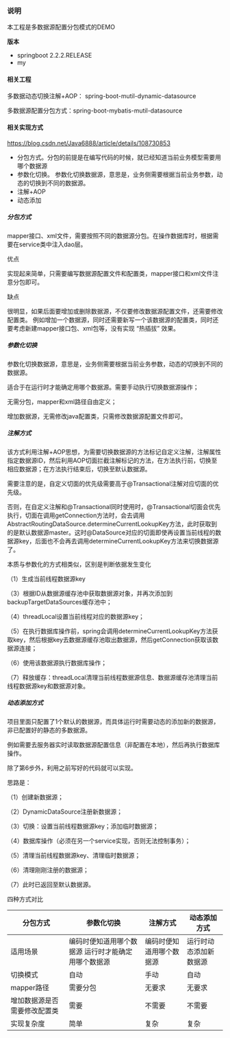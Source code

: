  
 
### 说明

本工程是多数据源配置分包模式的DEMO


**版本**


- springboot 2.2.2.RELEASE
- my

 
 
 
#### 相关工程


多数据动态切换注解+AOP： spring-boot-mutil-dynamic-datasource

多数据源配置分包方式：spring-boot-mybatis-mutil-datasource


#### 相关实现方式

https://blog.csdn.net/Java6888/article/details/108730853

- 分包方式。分包的前提是在编写代码的时候，就已经知道当前业务模型需要用哪个数据源
- 参数化切换。  参数化切换数据源，意思是，业务侧需要根据当前业务参数，动态的切换到不同的数据源。
- 注解+AOP
- 动态添加


 ##### 分包方式

 mapper接口、xml文件，需要按照不同的数据源分包。在操作数据库时，根据需要在service类中注入dao层。

 优点

 实现起来简单，只需要编写数据源配置文件和配置类，mapper接口和xml文件注意分包即可。

 缺点

 很明显，如果后面要增加或删除数据源，不仅要修改数据源配置文件，还需要修改配置类。
 例如增加一个数据源，同时还需要新写一个该数据源的配置类，同时还要考虑新建mapper接口包、xml包等，没有实现 “热插拔” 效果。

 ##### 参数化切换

 参数化切换数据源，意思是，业务侧需要根据当前业务参数，动态的切换到不同的数据源。

 适合于在运行时才能确定用哪个数据源。需要手动执行切换数据源操作；

 无需分包，mapper和xml路径自由定义；

 增加数据源，无需修改java配置类，只需修改数据源配置文件即可。

 ##### 注解方式

  该方式利用注解+AOP思想，为需要切换数据源的方法标记自定义注解，注解属性指定数据源ID，然后利用AOP切面拦截注解标记的方法，在方法执行前，切换至相应数据源；在方法执行结束后，切换至默认数据源。

  需要注意的是，自定义切面的优先级需要高于@Transactional注解对应切面的优先级。

  否则，在自定义注解和@Transactional同时使用时，@Transactional切面会优先执行，切面在调用getConnection方法时，会去调用AbstractRoutingDataSource.determineCurrentLookupKey方法，此时获取到的是默认数据源master。这时@DataSource对应的切面即使再设置当前线程的数据源key，后面也不会再去调用determineCurrentLookupKey方法来切换数据源了。

 本质与参数化的方式相类似，区别是判断依据发生变化


 （1）生成当前线程数据源key

 （3）根据ID从数据源缓存池中获取数据源对象，并再次添加到backupTargetDataSources缓存池中；

 （4）threadLocal设置当前线程对应的数据源key；

 （5）在执行数据库操作前，spring会调用determineCurrentLookupKey方法获取key，然后根据key去数据源缓存池取出数据源，然后getConnection获取该数据源连接；

 （6）使用该数据源执行数据库操作；

 （7）释放缓存：threadLocal清理当前线程数据源信息、数据源缓存池清理当前线程数据源key和数据源对象。


  #####  动态添加方式


  项目里面只配置了1个默认的数据源，而具体运行时需要动态的添加新的数据源，非已配置好的静态的多数据源。

  例如需要去服务器实时读取数据源配置信息（非配置在本地），然后再执行数据库操作。

  除了第6步外，利用之前写好的代码就可以实现。

  思路是：

  （1）创建新数据源；

  （2）DynamicDataSource注册新数据源；

  （3）切换：设置当前线程数据源key；添加临时数据源；

  （4）数据库操作（必须在另一个service实现，否则无法控制事务）；

  （5）清理当前线程数据源key、清理临时数据源；

  （6）清理刚刚注册的数据源；

  （7）此时已返回至默认数据源。



  四种方式对比

| 分包方式 | 参数化切换 | 注解方式 | 动态添加方式 |
| -------- | ---------- | -------- | ------------ |
| 适用场景  | 编码时便知道用哪个数据源	运行时才能确定用哪个数据源  | 编码时便知道用哪个数据源  |  运行时动态添加新数据源  |
| 切换模式  | 自动  | 手动  | 自动  | 手动  |
| mapper路径  | 需要分包  | 无要求  | 无要求  | 无要求  |
| 增加数据源是否需要修改配置类  | 需要  | 不需要  | 不需要	  |  \    |
| 实现复杂度  | 简单  | 复杂  | 复杂  | 复杂  |